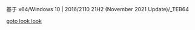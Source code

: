 基于  x64/Windows 10 | 2016/2110 21H2 (November 2021 Update)/_TEB64

[goto look look](https://www.vergiliusproject.com/kernels/x64/Windows%2010%20%7C%202016/2110%2021H2%20(November%202021%20Update)/_TEB64)

